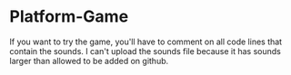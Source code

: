 # Platform-Game

If you want to try the game, you'll have to comment on all code lines that contain the sounds. I can't upload the sounds file because it has sounds larger than allowed to be added on github.
